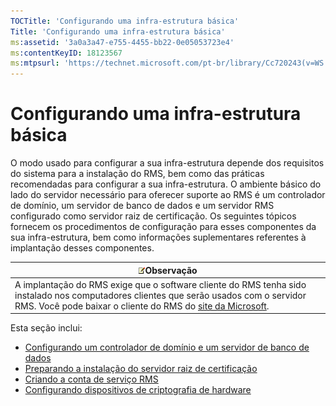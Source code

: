 ```yaml
---
TOCTitle: 'Configurando uma infra-estrutura básica'
Title: 'Configurando uma infra-estrutura básica'
ms:assetid: '3a0a3a47-e755-4455-bb22-0e05053723e4'
ms:contentKeyID: 18123567
ms:mtpsurl: 'https://technet.microsoft.com/pt-br/library/Cc720243(v=WS.10)'
---
```


Configurando uma infra-estrutura básica
=======================================

O modo usado para configurar a sua infra-estrutura depende dos requisitos do sistema para a instalação do RMS, bem como das práticas recomendadas para configurar a sua infra-estrutura. O ambiente básico do lado do servidor necessário para oferecer suporte ao RMS é um controlador de domínio, um servidor de banco de dados e um servidor RMS configurado como servidor raiz de certificação. Os seguintes tópicos fornecem os procedimentos de configuração para esses componentes da sua infra-estrutura, bem como informações suplementares referentes à implantação desses componentes.

| ![](images/Cc720243.note(WS.10).gif)Observação                                                                                                                                                                          |
|------------------------------------------------------------------------------------------------------------------------------------------------------------------------------------------------------------------------------------------------------|
| A implantação do RMS exige que o software cliente do RMS tenha sido instalado nos computadores clientes que serão usados com o servidor RMS. Você pode baixar o cliente do RMS do [site da Microsoft](http://go.microsoft.com/fwlink/?linkid=18134). |

Esta seção inclui:

-   [Configurando um controlador de domínio e um servidor de banco de dados](https://technet.microsoft.com/d20f8305-9f9e-4760-bfbf-82824db60d1f)
-   [Preparando a instalação do servidor raiz de certificação](https://technet.microsoft.com/ed51605e-8b17-4155-8d83-f6777f499b7b)
-   [Criando a conta de serviço RMS](https://technet.microsoft.com/6eb38729-f0f0-431a-bc8c-17102cf175d8)
-   [Configurando dispositivos de criptografia de hardware](https://technet.microsoft.com/3a35a8ea-696c-4005-9892-cac6e773497a)

